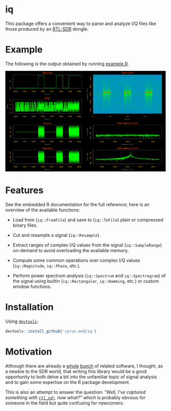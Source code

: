 iq
==

This package offers a convenient way to parse and analyze I/Q files like those
produced by an [RTL-SDR][rtl-sdr-home] dongle.

Example
=======

The following is the output obtained by running [example.R](example/example.R).

![Example](example/example.png)

Features
========

See the embedded R documentation for the full reference; here is an overview of
the available functions:

 * Load from (`iq::FromFile`) and save to (`iq::ToFile`) plain or compressed
   binary files.

 * Cut and resample a signal (`iq::Resample`).

 * Extract ranges of complex I/Q values from the signal (`iq::SampleRange`)
   on-demand to avoid overloading the available memory.

 * Compute some common operations over complex I/Q values (`iq::Magnitude`,
   `iq::Phase`, etc.).

 * Perform power spectrum analysis (`iq::Spectrum` and `iq::Spectrogram`) of the
   signal using builtin (`iq::Rectangular`, `iq::Hamming`, etc.) or custom
   window functions.

Installation
============

Using [`devtools`][devtools]:

```R
devtools::install_github('cyrus-and/iq')
```

Motivation
==========

Although there are already a [whole][rtl-sdr-apps-1] [bunch][rtl-sdr-apps-2] of
related software, I thought, as a newbie to the SDR world, that writing this
library would be a good opportunity to both delve a bit into the unfamiliar
topic of signal analysis and to gain some expertise on the R package
development.

This is also an attempt to answer the question: *"Well, I've captured something
with [`rtl_sdr`][rtl-sdr-software], now what?"* which is probably obvious for
someone in the field but quite confusing for newcomers.

[rtl-sdr-home]: http://www.rtl-sdr.com/
[devtools]: https://github.com/hadley/devtools
[rtl-sdr-apps-1]: http://sdr.osmocom.org/trac/wiki/rtl-sdr#KnownApps
[rtl-sdr-apps-2]: http://www.rtl-sdr.com/big-list-rtl-sdr-supported-software/
[rtl-sdr-software]: http://sdr.osmocom.org/trac/wiki/rtl-sdr#rtl_sdr
